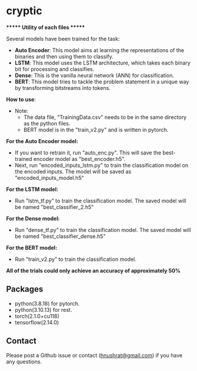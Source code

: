 # cryptic

**\*\*\*\*\* Utility of each files \*\*\*\*\***

Several models have been trained for the task:
- **Auto Encoder**: This model aims at learning the representations of the binaries and then using them to classify.
- **LSTM**: This model uses the LSTM architecture, which takes each binary bit for processing and classifies.
- **Dense**: This is the vanilla neural network (ANN) for classification.
- **BERT**: This model tries to tackle the problem statement in a unique way by transforming bitstreams into tokens.


**How to use**: 
- Note:
  - The data file, "TrainingData.csv" needs to be in the same directory as the python files.
  - BERT model is in the "train_v2.py" and is written in pytorch.


**For the Auto Encoder model:**
- If you want to retrain it, run "auto_enc.py". This will save the best-trained encoder model as "best_encoder.h5".
- Next, run "encoded_inputs_lstm.py" to train the classification model on the encoded inputs. The model will be saved as "encoded_inputs_model.h5"

**For the LSTM model:**
- Run "lstm_tf.py" to train the classification model. The saved model will be named "best_classifier_2.h5"

**For the Dense model:**
- Run "dense_tf.py" to train the classification model. The saved model will be named "best_classifier_dense.h5"

**For the BERT model:**
- Run "train_v2.py" to train the classification model.

**All of the trials could only achieve an accuracy of approximately 50%**

## Packages
- python(3.8.18) for pytorch.
- python(3.10.13) for rest.
- torch(2.1.0+cu118)
- tensorflow(2.14.0)

## Contact
Please post a Github issue or contact (hnushrat@gmail.com) if you have any questions.
